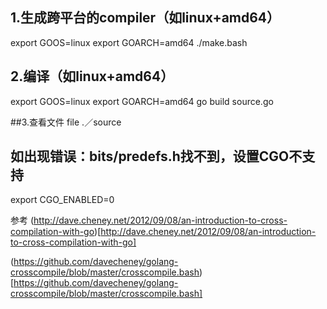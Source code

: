 ## 1.生成跨平台的compiler（如linux+amd64）
export GOOS=linux
export GOARCH=amd64
./make.bash

## 2.编译（如linux+amd64）
export GOOS=linux
export GOARCH=amd64
go build source.go

##3.查看文件
file .／source

## 如出现错误：bits/predefs.h找不到，设置CGO不支持
export CGO_ENABLED=0


参考
(http://dave.cheney.net/2012/09/08/an-introduction-to-cross-compilation-with-go)[http://dave.cheney.net/2012/09/08/an-introduction-to-cross-compilation-with-go]

(https://github.com/davecheney/golang-crosscompile/blob/master/crosscompile.bash)[https://github.com/davecheney/golang-crosscompile/blob/master/crosscompile.bash]


 
